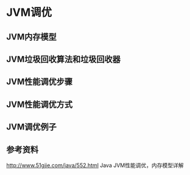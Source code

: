 # JVM调优

## JVM内存模型

## JVM垃圾回收算法和垃圾回收器

## JVM性能调优步骤

## JVM性能调优方式

## JVM调优例子

## 参考资料

http://www.51gjie.com/java/552.html  Java JVM性能调优，内存模型详解